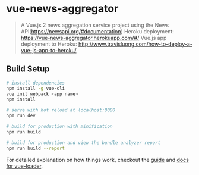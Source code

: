 # vue-news-aggregator

> A Vue.js 2 news aggregation service project using the News API(https://newsapi.org/#documentation)
> Heroku deployment: https://vue-news-aggregator.herokuapp.com/#/
> Vue.js app deployment to Heroku: http://www.travisluong.com/how-to-deploy-a-vue-js-app-to-heroku/

## Build Setup

``` bash
# install dependencies
npm install -g vue-cli
vue init webpack <app name>
npm install

# serve with hot reload at localhost:8080
npm run dev

# build for production with minification
npm run build

# build for production and view the bundle analyzer report
npm run build --report
```

For detailed explanation on how things work, checkout the [guide](http://vuejs-templates.github.io/webpack/) and [docs for vue-loader](http://vuejs.github.io/vue-loader).
